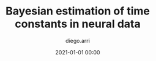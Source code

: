 ---
title: "Bayesian estimation of time constants in neural data"
layout: post
date: 2021-01-01 00:00
tag: jekyll
image: /assets/images/markdown.jpg
headerImage: true
projects: true
hidden: false # don't count this post in blog pagination
category: project
author: diego.arri
externalLink: false
link: false
description: "
Developed a Bayesian method to extract underlying time scales from time series neural data.
[<a href = https://journals.plos.org/plosbiology/article?id=10.1371/journal.pbio.3001803 target=_blank>Paper</a>]
[<a href = https://github.com/diegoarri91/actx-timescale target=_blank>Github</a>]
"
---